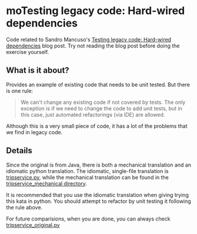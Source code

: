 moTesting legacy code: Hard-wired dependencies
============================================

Code related to Sandro Mancuso's [Testing legacy code: Hard-wired dependencies][1] blog post. Try not reading the blog post before doing the exercise yourself.

What is it about?
-----------------

Provides an example of existing code that needs to be unit tested. But there is one rule:

> We can't change any existing code if not covered by tests. The only exception is if we need to change the code to add unit tests, but in this case, just automated refactorings (via IDE) are allowed. 

Although this is a very small piece of code, it has a lot of the problems that we find in legacy code. 

Details
-------
Since the original is from Java, there is both a mechanical translation and an idiomatic python translation. The idiomatic, single-file translation is [tripservice.py][2], while the mechanical translation can be found in the [tripservice_mechanical directory][3].

It is recommended that you use the idiomatic translation when giving trying this kata in python. You should attempt to refactor by unit testing it following the rule above.

For future comparisions, when you are done, you can always check [tripservice_original.py][4]

[1]: http://craftedsw.blogspot.com/2011/07/testing-legacy-hard-wired-dependencies.html "Testing legacy code: Hard-wired dependencies blog post"
[2]: https://github.com/bricef/trip-service-kata/blob/master/python/tripservice.py "tripservice.py"
[3]: https://github.com/bricef/trip-service-kata/blob/master/python/tripservice_mechanical "tripservice mechanical translation from original Java Code"
[4]: https://github.com/bricef/trip-service-kata/blob/master/python/tripservice_original.py "tripservice_original.py"
